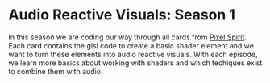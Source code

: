 # Audio Reactive Visuals: Season 1

In this season we are coding our way through all cards from [Pixel Spirit](https://patriciogonzalezvivo.github.io/PixelSpiritDeck/). Each card contains the glsl code to create a basic shader element and we want to turn these elements into audio reactive visuals. With each episode, we learn more basics about working with shaders and which techiques exist to combine them with audio. 

